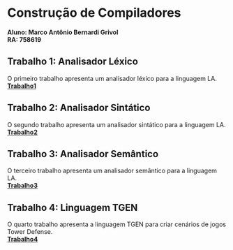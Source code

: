 # Construção de Compiladores

**Aluno: Marco Antônio Bernardi Grivol**\
**RA: 758619**

## Trabalho 1: Analisador Léxico
O primeiro trabalho apresenta um analisador léxico para a linguagem LA.\
[**Trabalho1**](https://github.com/MarcoGrivol/compiladores/tree/master/Trabalho1)

## Trabalho 2: Analisador Sintático
O segundo trabalho apresenta um analisador sintático para a linguagem LA.\
[**Trabalho2**](https://github.com/MarcoGrivol/compiladores/tree/master/Trabalho2)

## Trabalho 3: Analisador Semântico
O terceiro trabalho apresenta um analisador semântico para a linguagem LA.\
[**Trabalho3**](https://github.com/MarcoGrivol/compiladores/tree/master/Trabalho3)

## Trabalho 4: Linguagem TGEN
O quarto trabalho apresenta a linguagem TGEN para criar cenários de jogos Tower Defense.\
[**Trabalho4**](https://github.com/MarcoGrivol/compiladores/tree/master/Trabalho4)
